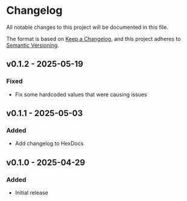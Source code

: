 # Changelog

All notable changes to this project will be documented in this file.

The format is based on [Keep a Changelog](https://keepachangelog.com/en/1.1.0/),
and this project adheres to [Semantic Versioning](https://semver.org/spec/v2.0.0.html).

## v0.1.2 - 2025-05-19

### Fixed

- Fix some hardcoded values that were causing issues

## v0.1.1 - 2025-05-03

### Added

- Add changelog to HexDocs

## v0.1.0 - 2025-04-29

### Added

- Initial release
